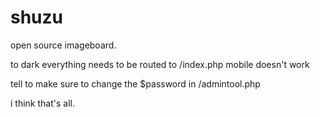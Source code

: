 # shuzu
open source imageboard.

to dark
everything needs to be routed to /index.php
mobile doesn't work

tell to make sure to change the $password in /admintool.php

i think that's all.
